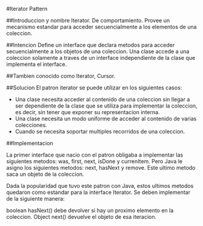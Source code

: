 #Iterator Pattern

##Introduccion y nombre
Iterator. De comportamiento. Provee un mecanismo estandar para acceder secuencialmente a los elementos de una coleccion.

##Intencion
Define un interface que declara metodos para acceder secuencialmente a los objetos de una coleccion. Una clase accede a una coleccion solamente a traves de un interface independiente de la clase que implementa el interface.

##Tambien conocido como
Iterator, Cursor.

##Solucion
El patron iterator se puede utilizar en los siguientes casos:
- Una clase necesita acceder al contenido de una coleccion sin llegar a ser dependiente de la clase que se utiliza para implementar la coleccion, es decir, sin tener que exponer su representacion interna.
- Una clase necesita un modo uniforme de acceder al contenido de varias colecciones.
- Cuando se necesita soportar multiples recorridos de una coleccion.

##Implementacion

La primer interface que nacio con el patron obligaba a implementar  las siguientes metodos: was, first, next, isDone y currenItem. Pero Java le asigno los siguientes metodos: next, hasNext y remove. Este ultimo metodo saca un objeto de la coleccion.

Dada la popularidad que tuvo este patron con Java, estos ultimos metodos quedaron como estandar para la interface Iterator. Se deben implementar de la siguiente manera:

boolean hasNext() debe devolver si hay un proximo elemento en la coleccion.
Object next() devuelve el objeto de esa iteracion. 

